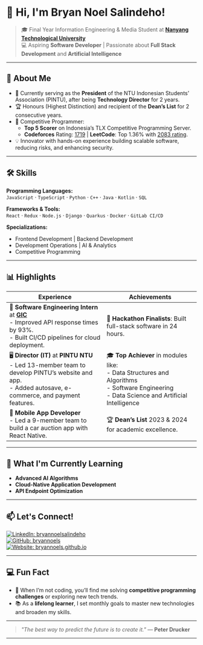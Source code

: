 # 👋 Hi, I'm **Bryan Noel Salindeho**!  

> 🎓 Final Year Information Engineering & Media Student at **[Nanyang Technological University](https://www.ntu.edu.sg)**  
> 💻 Aspiring **Software Developer** | Passionate about **Full Stack Development** and **Artificial Intelligence**  

---

## 🚀 About Me

- 🎯 Currently serving as the **President** of the NTU Indonesian Students’ Association (PINTU), after being **Technology Director** for 2 years.
- 🏆 Honours (Highest Distinction) and recipient of the **Dean’s List** for 2 consecutive years.  
- 🏅 Competitive Programmer:  
  - **Top 5 Scorer** on Indonesia’s TLX Competitive Programming Server.  
  - **Codeforces** Rating: [1719](https://codeforces.com/profile/Bryannoel) | **LeetCode**: Top 1.36% with [2083 rating](https://leetcode.com/u/bryan_noel/).  
- 💡 Innovator with hands-on experience building scalable software, reducing risks, and enhancing security.

---

## 🛠️ Skills

**Programming Languages:**  
`JavaScript` · `TypeScript` · `Python` · `C++` · `Java` · `Kotlin` · `SQL`  

**Frameworks & Tools:**  
`React` · `Redux` · `Node.js` · `Django` · `Quarkus` · `Docker` · `GitLab CI/CD`  

**Specializations:**  
- Frontend Development | Backend Development  
- Development Operations | AI & Analytics  
- Competitive Programming

---

## 📊 Highlights  

| **Experience** | **Achievements** |
|-----------------|------------------|
| 🏢 **Software Engineering Intern** at **[GIC](https://www.gic.com.sg)** <br> - Improved API response times by 93%. <br> - Built CI/CD pipelines for cloud deployment. | 🥇 **Hackathon Finalists**: Built full-stack software in 24 hours. |
| 🖥️ **Director (IT)** at **PINTU NTU** <br> - Led 13-member team to develop PINTU’s website and app. <br> - Added autosave, e-commerce, and payment features. | 🎓 **Top Achiever** in modules like: <br> - Data Structures and Algorithms <br> - Software Engineering <br> - Data Science and Artificial Intelligence |
| 📱 **Mobile App Developer** <br> - Led a 9-member team to build a car auction app with React Native. | 🏆 **Dean’s List** 2023 & 2024 for academic excellence. |

---

## 🌱 What I'm Currently Learning  

- **Advanced AI Algorithms**  
- **Cloud-Native Application Development**
- **API Endpoint Optimization**

---

## 📫 Let's Connect!

[![LinkedIn: bryannoelsalindeho](https://img.shields.io/badge/-Bryan%20Noel%20Salindeho-blue?style=flat-square&logo=Linkedin&logoColor=white&link=https://www.linkedin.com/in/bryannoelsalindeho)](https://www.linkedin.com/in/bryannoelsalindeho/)  
[![GitHub: bryannoels](https://img.shields.io/github/followers/bryannoels?label=Follow%20Me&style=social)](https://github.com/bryannoels)  
[![Website: bryannoels.github.io](https://img.shields.io/badge/-Portfolio-ff69b4?style=flat-square&logo=Google-Chrome&logoColor=white&link=https://bryannoels.github.io)](https://bryannoels.github.io)

---

## 💻 Fun Fact  

- 🧩 When I’m not coding, you’ll find me solving **competitive programming challenges** or exploring new tech trends.
- 📚 As a **lifelong learner**, I set monthly goals to master new technologies and broaden my skills.

---

> _"The best way to predict the future is to create it."_ — **Peter Drucker**

---

